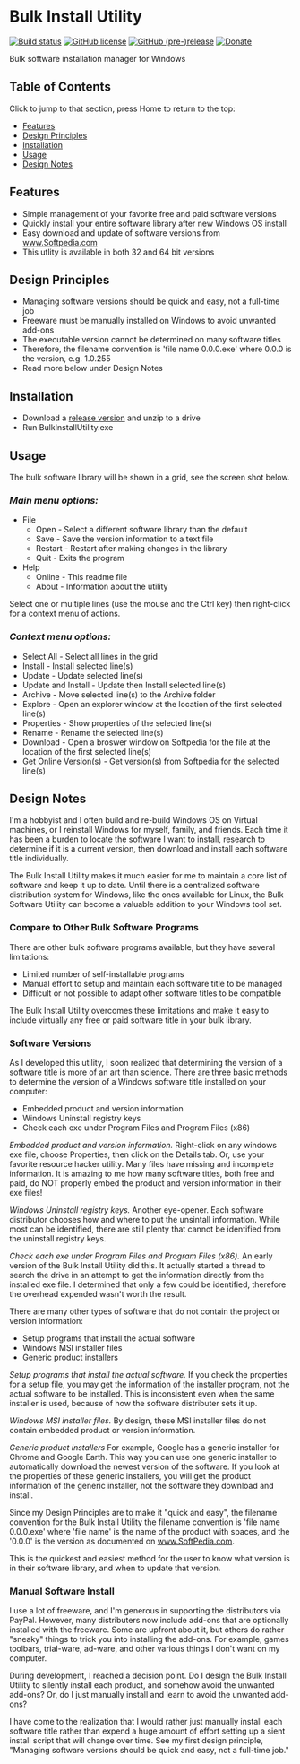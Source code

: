 # Bulk Install Utility
[![Build status](https://ci.appveyor.com/api/projects/status/jkuuth039vioms74?svg=true)](https://ci.appveyor.com/project/nea/markdownviewerplusplus)
[![GitHub license](https://img.shields.io/github/license/nea/MarkdownViewerPlusPlus.svg)](https://github.com/nea/MarkdownViewerPlusPlus/blob/master/LICENSE.md)
[![GitHub (pre-)release](https://img.shields.io/badge/release-0.8.2-yellow.svg)](https://github.com/nea/MarkdownViewerPlusPlus/releases/tag/0.8.2)
[![Donate](https://img.shields.io/badge/Donate-PayPal-green.svg)](https://www.paypal.me/insanitydesign)

Bulk software installation manager for Windows

## Table of Contents
Click to jump to that section, press Home to return to the top:
* [Features](#features)
* [Design Principles](#Design-Principles)
* [Installation](#Installation)
* [Usage](#Usage)
* [Design Notes](#Design-Notes)

## Features
* Simple management of your favorite free and paid software versions
* Quickly install your entire software library 
after new Windows OS install
* Easy download and update of software versions from www.Softpedia.com
* This utlity is available in both 32 and 64 bit versions

## Design Principles
* Managing software versions should be quick and easy, not a full-time job
* Freeware must be manually installed on Windows to avoid unwanted add-ons
* The executable version cannot be determined on many software titles
* Therefore, the filename convention is 'file name 0.0.0.exe' where 0.0.0 is the version, e.g. 1.0.255
* Read more below under Design Notes

## Installation
* Download a [release version][9] and unzip to a drive
* Run BulkInstallUtility.exe

## Usage
The bulk software library will be shown in a grid, see the screen shot below.

### *Main menu options:*
* File
	* Open - Select a different software library than the default
	* Save - Save the version information to a text file
	* Restart - Restart after making changes in the library
	* Quit - Exits the program
* Help
	* Online - This readme file
	* About - Information about the utility

Select one or multiple lines (use the mouse and the Ctrl key) then right-click for a context menu of actions.

### *Context menu options:*
* Select All - Select all lines in the grid
* Install - Install selected line(s)
* Update - Update selected line(s)
* Update and Install - Update then Install selected line(s)
* Archive - Move selected line(s) to the Archive folder
* Explore - Open an explorer window at the location of the first selected line(s)
* Properties - Show properties of the selected line(s)
* Rename - Rename the selected line(s)
* Download - Open a broswer window on Softpedia for the file at the location of the first selected line(s)
* Get Online Version(s) - Get version(s) from Softpedia for the selected line(s)

## Design Notes

I'm a hobbyist and I often build and re-build Windows OS on Virtual machines, or I reinstall Windows for myself, family, and friends.  Each time it has been a burden to locate the software I want to install, research to determine if it is a current version, then download and install each software title individually.

The Bulk Install Utility makes it much easier for me to maintain a core list of software and keep it up to date.  Until there is a centralized software distribution system for Windows, like the ones available for Linux, the Bulk Software Utility can become a valuable addition to your Windows tool set.

### Compare to Other Bulk Software Programs
There are other bulk software programs available, but they have several limitations:

* Limited number of self-installable programs
* Manual effort to setup and maintain each software title to be managed
* Difficult or not possible to adapt other software titles to be compatible

The Bulk Install Utility overcomes these limitations and make it easy to include virtually any free or paid software title in your bulk library.

### Software Versions

As I developed this utility, I soon realized that determining the version of a software title is more of an art than science. There are three basic methods to determine the version of a Windows software title installed on your computer:

* Embedded product and version information
* Windows Uninstall registry keys
* Check each exe under Program Files and Program Files (x86)

*Embedded product and version information.* Right-click on any windows exe file, choose Properties, then click on the Details tab.  Or, use your favorite resource hacker utility.  Many files have missing and incomplete information.  It is amazing to me how many software titles, both free and paid, do NOT properly embed the product and version information in their exe files!  

*Windows Uninstall registry keys.* Another eye-opener.  Each software distributor chooses how and where to put the unsintall information. While most can be identified, there are still plenty that cannot be identified from the uninstall registry keys.

*Check each exe under Program Files and Program Files (x86).* An early version of the Bulk Install Utility did this. It actually started a thread to search the drive in an attempt to get the information directly from the installed exe file.  I determined that only a few could be identified, therefore the overhead expended wasn't worth the result.

There are many other types of software that do not contain the project or version information:
* Setup programs that install the actual software
* Windows MSI installer files
* Generic product installers

*Setup programs that install the actual software.* If you check the properties for a setup file, you may get the information of the installer program, not the actual software to be installed.  This is inconsistent even when the same installer is used, because of how the software distributer sets it up.

*Windows MSI installer files.* By design, these MSI installer files do not contain embedded product or version information.

*Generic product installers* For example, Google has a generic installer for Chrome and Google Earth.  This way you can use one generic installer to automatically download the newest version of the software.  If you look at the properties of these generic installers, you will get the product information of the generic installer, not the software they download and install.

Since my Design Principles are to make it "quick and easy", the filename convention for the Bulk Install Utility the filename convention is 'file name 0.0.0.exe' where 'file name' is the name of the product with spaces, and the '0.0.0' is the version as documented on www.SoftPedia.com.

This is the quickest and easiest method for the user to know what version is in their software library, and when to update that version.


### Manual Software Install

I use a lot of freeware, and I'm generous in supporting the distributors via PayPal.  However, many distributers now include add-ons that are optionally installed with the freeware.  Some are upfront about it, but others do rather "sneaky" things to trick you into installing the add-ons.  For example, games toolbars, trial-ware, ad-ware, and other various things I don't want on my computer.

During development, I reached a decision point. Do I design the Bulk Install Utility to silently install each product, and somehow avoid the unwanted add-ons?  Or, do I just manually install and learn to avoid the unwanted add-ons?

I have come to the realization that I would rather just manually install each software title rather than expend a huge amount of effort setting up a sient install script that will change over time. See my first design principle, "Managing software versions should be quick and easy, not a full-time job."

  [1]: http://www.insanitydesign.com/
  [2]: https://github.com/kbilsted/NotepadPlusPlusPluginPack.Net
  [3]: https://github.com/lunet-io/markdig
  [4]: http://spec.commonmark.org/0.28/
  [5]: http://www.pdfsharp.net/
  [6]: https://htmlrenderer.codeplex.com/
  [7]: http://fontawesome.io/
  [8]: https://github.com/dcurtis/markdown-mark
  [9]: https://github.com/nea/MarkdownViewerPlusPlus/releases
  [10]: https://github.com/nea/MarkdownViewerPlusPlus/wiki/Version-History
  [11]: https://github.com/vvvv/SVG
  [12]: https://github.com/Edditoria/markdown-plus-plus
  [13]: https://bruderste.in/npp/pm/
